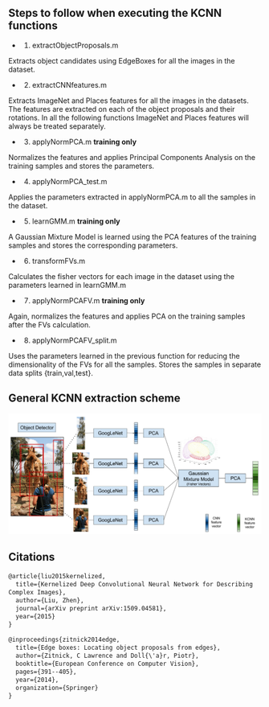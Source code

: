 ## Steps to follow when executing the KCNN functions

  - 1) extractObjectProposals.m
  
  Extracts object candidates using EdgeBoxes for all the images in the dataset.

  - 2) extractCNNfeatures.m
  
  Extracts ImageNet and Places features for all the images in the datasets. 
The features are extracted on each of the object proposals and their rotations.
In all the following functions ImageNet and Places features will always be
treated separately.

  - 3) applyNormPCA.m	**training only**
  
  Normalizes the features and applies Principal Components Analysis on the training 
samples and stores the parameters.

  - 4) applyNormPCA_test.m
  
  Applies the parameters extracted in applyNormPCA.m to all the samples in the dataset.

  - 5) learnGMM.m	**training only**
  
  A Gaussian Mixture Model is learned using the PCA features of the training samples
and stores the corresponding parameters.

  - 6) transformFVs.m
  
  Calculates the fisher vectors for each image in the dataset using the parameters learned
in learnGMM.m

  - 7) applyNormPCAFV.m	**training only**
  
  Again, normalizes the features and applies PCA on the training samples after the FVs 
calculation.

  - 8) applyNormPCAFV_split.m
  
  Uses the parameters learned in the previous function for reducing the dimensionality 
of the FVs for all the samples. Stores the samples in separate data splits 
{train,val,test}.


## General KCNN extraction scheme

![KCNN_scheme](../../docs/CVPR_KCNN.png)


## Citations

```
@article{liu2015kernelized,
  title={Kernelized Deep Convolutional Neural Network for Describing Complex Images},
  author={Liu, Zhen},
  journal={arXiv preprint arXiv:1509.04581},
  year={2015}
}
```

```
@inproceedings{zitnick2014edge,
  title={Edge boxes: Locating object proposals from edges},
  author={Zitnick, C Lawrence and Doll{\'a}r, Piotr},
  booktitle={European Conference on Computer Vision},
  pages={391--405},
  year={2014},
  organization={Springer}
}
```
